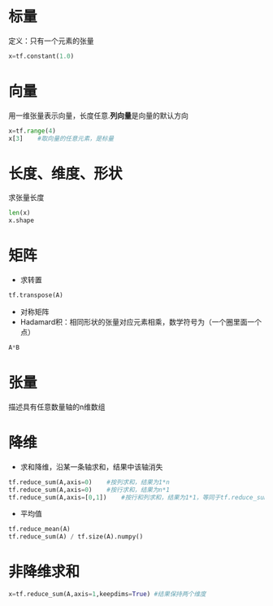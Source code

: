 # 标量
定义：只有一个元素的张量
``` py
x=tf.constant(1.0)
```

# 向量
用一维张量表示向量，长度任意.**列向量**是向量的默认方向
``` py
x=tf.range(4)
x[3]    #取向量的任意元素，是标量
```

# 长度、维度、形状
求张量长度
``` py
len(x)
x.shape
```

# 矩阵
- 求转置
``` py
tf.transpose(A)
```
- 对称矩阵
- Hadamard积：相同形状的张量对应元素相乘，数学符号为（一个圈里面一个点）
``` py
A*B
```

# 张量
描述具有任意数量轴的n维数组

# 降维
- 求和降维，沿某一条轴求和，结果中该轴消失
``` py
tf.reduce_sum(A,axis=0)    #按列求和，结果为1*n
tf.reduce_sum(A,axis=0)    #按行求和，结果为n*1
tf.reduce_sum(A,axis=[0,1])    #按行和列求和，结果为1*1，等同于tf.reduce_sum(A)
```
- 平均值
``` py
tf.reduce_mean(A)
tf.reduce_sum(A) / tf.size(A).numpy()
```
# 非降维求和
``` py
x=tf.reduce_sum(A,axis=1,keepdims=True) #结果保持两个维度
```


